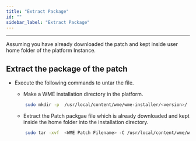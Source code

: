 ```yaml
---
title: "Extract Package"
id: ""
sidebar_label: "Extract Package"
---
```

---

Assuming you have already downloaded the patch and kept inside user home folder of the platform Instance.

## Extract the package of the patch


- Execute the following commands to untar the file.

    - Make a WME installation directory in the platform. 

    ```bash
        sudo mkdir -p  /usr/local/content/wme/wme-installer/<version>/
    ```

    - Extract the Patch packgae file which is already downloaded and kept inside the home folder into the installation directory.

    ```bash
        sudo tar -xvf  <WME Patch Filename> -C /usr/local/content/wme/wme-installer/<version>//
    ```